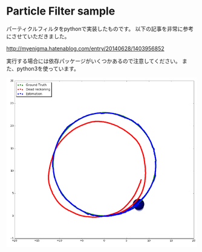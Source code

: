 # Particle Filter sample

パーティクルフィルタをpythonで実装したものです。
以下の記事を非常に参考にさせていただきました。

http://myenigma.hatenablog.com/entry/20140628/1403956852

実行する場合には依存パッケージがいくつかあるので注意してください。
また、python3を使っています。

![screen_short](./particle_filter_by_python.png )
